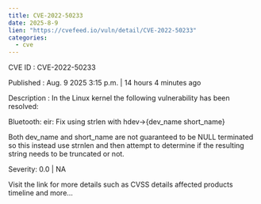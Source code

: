 ```yaml
--- 
title: CVE-2022-50233
date: 2025-8-9
lien: "https://cvefeed.io/vuln/detail/CVE-2022-50233"
categories:
  - cve
---
```


CVE ID : CVE-2022-50233

Published :  Aug. 9
2025
3:15 p.m. | 14 hours
4 minutes ago

Description : In the Linux kernel
the following vulnerability has been resolved:

Bluetooth: eir: Fix using strlen with hdev->{dev_name
short_name}

Both dev_name and short_name are not guaranteed to be NULL terminated so
this instead use strnlen and then attempt to determine if the resulting
string needs to be truncated or not.

Severity: 0.0 | NA

Visit the link for more details
such as CVSS details
affected products
timeline
and more...

